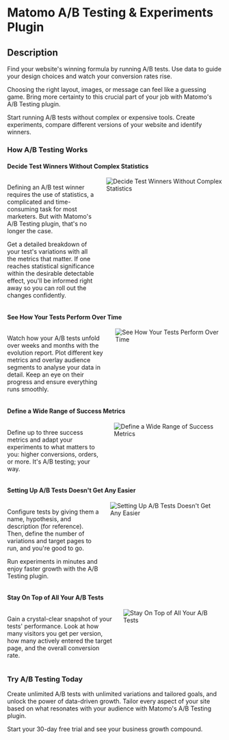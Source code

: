 # Matomo A/B Testing & Experiments Plugin

## Description

Find your website's winning formula by running A/B tests. ​​Use data to guide your design choices and watch your conversion rates rise.

Choosing the right layout, images, or message can feel like a guessing game. Bring more certainty to this crucial part of your job with Matomo's A/B Testing plugin.

Start running A/B tests without complex or expensive tools. Create experiments, compare different versions of your website and identify winners.

### How A/B Testing Works

#### Decide Test Winners Without Complex Statistics

<div class="main-div-readme" style="display: flex;height: auto;">
<div class="left-div-readme" style="width: 50%;">
<p>Defining an A/B test winner requires the use of statistics, a complicated and time-consuming task for most marketers. But with Matomo's A/B Testing plugin, that's no longer the case.</p>
<p>Get a detailed breakdown of your test's variations with all the metrics that matter. If one reaches statistical significance within the desirable detectable effect, you'll be informed right away so you can roll out the changes confidently.</p>
</div>
<div class="right-div-readme" style="flex-grow: 1;">
<img src="https://plugins.matomo.org/img/AbTesting/image1.png" style="margin-left: 24px;" alt="Decide Test Winners Without Complex Statistics">
</div>
</div>

#### See How Your Tests Perform Over Time

<div class="main-div-readme" style="display: flex;height: auto;">
<div class="left-div-readme" style="width: 50%;">
<p>Watch how your A/B tests unfold over weeks and months with the evolution report. Plot different key metrics and overlay audience segments to analyse your data in detail. Keep an eye on their progress and ensure everything runs smoothly.</p>
</div>
<div class="right-div-readme" style="flex-grow: 1;">
<img src="https://plugins.matomo.org/img/AbTesting/image2.gif" style="margin-left: 24px;" alt="See How Your Tests Perform Over Time">
</div>
</div>

#### Define a Wide Range of Success Metrics

<div class="main-div-readme" style="display: flex;height: auto;">
<div class="left-div-readme" style="width: 50%;">
<p>Define up to three success metrics and adapt your experiments to what matters to you: higher conversions, orders, or more. It's A/B testing; your way.</p>
</div>
<div class="right-div-readme" style="flex-grow: 1;">
<img src="https://plugins.matomo.org/img/AbTesting/image3.png" style="margin-left: 24px;" alt="Define a Wide Range of Success Metrics">
</div>
</div>

#### Setting Up A/B Tests Doesn't Get Any Easier

<div class="main-div-readme" style="display: flex;height: auto;">
<div class="left-div-readme" style="width: 50%;">
<p>Configure tests by giving them a name, hypothesis, and description (for reference). Then, define the number of variations and target pages to run, and you're good to go.</p>
<p>Run experiments in minutes and enjoy faster growth with the A/B Testing plugin.</p>
</div>
<div class="right-div-readme" style="flex-grow: 1;">
<img src="https://plugins.matomo.org/img/AbTesting/image4.png" style="margin-left: 24px;" alt="Setting Up A/B Tests Doesn't Get Any Easier">
</div>
</div>

#### Stay On Top of All Your A/B Tests

<div class="main-div-readme" style="display: flex;height: auto;">
<div class="left-div-readme" style="width: 50%;">
<p>Gain a crystal-clear snapshot of your tests' performance. Look at how many visitors you get per version, how many actively entered the target page, and the overall conversion rate.</p>
</div>
<div class="right-div-readme" style="flex-grow: 1;">
<img src="https://plugins.matomo.org/img/AbTesting/image5.jpg" style="margin-left: 24px;" alt="Stay On Top of All Your A/B Tests">
</div>
</div>

### Try A/B Testing Today

Create unlimited A/B tests with unlimited variations and tailored goals, and unlock the power of data-driven growth. Tailor every aspect of your site based on what resonates with your audience with Matomo's A/B Testing plugin.

Start your 30-day free trial and see your business growth compound.
